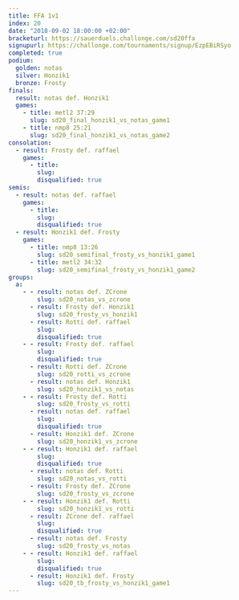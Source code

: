 ```yaml
---
title: FFA 1v1
index: 20
date: "2018-09-02 18:00:00 +02:00"
bracketurl: https://sauerduels.challonge.com/sd20ffa
signupurl: https://challonge.com/tournaments/signup/EzpEBiRSyo
completed: true
podium:
  golden: notas
  silver: Honzik1
  bronze: Frosty
finals:
  result: notas def. Honzik1
  games:
    - title: metl2 37:29
      slug: sd20_final_honzik1_vs_notas_game1
    - title: nmp8 25:21
      slug: sd20_final_honzik1_vs_notas_game2
consolation:
  - result: Frosty def. raffael
    games:
      - title:
        slug:
        disqualified: true
semis:
  - result: notas def. raffael
    games:
      - title:
        slug:
        disqualified: true
  - result: Honzik1 def. Frosty
    games:
      - title: nmp8 13:26
        slug: sd20_semifinal_frosty_vs_honzik1_game1
      - title: metl2 34:32
        slug: sd20_semifinal_frosty_vs_honzik1_game2
groups:
  a:
    - - result: notas def. ZCrone
        slug: sd20_notas_vs_zcrone
      - result: Frosty def. Honzik1
        slug: sd20_frosty_vs_honzik1
      - result: Rotti def. raffael
        slug:
        disqualified: true
    - - result: Frosty def. raffael
        slug:
        disqualified: true
      - result: Rotti def. ZCrone
        slug: sd20_rotti_vs_zcrone
      - result: notas def. Honzik1
        slug: sd20_honzik1_vs_notas
    - - result: Frosty def. Rotti
        slug: sd20_frosty_vs_rotti
      - result: notas def. raffael
        slug:
        disqualified: true
      - result: Honzik1 def. ZCrone
        slug: sd20_honzik1_vs_zcrone
    - - result: Honzik1 def. raffael
        slug:
        disqualified: true
      - result: notas def. Rotti
        slug: sd20_notas_vs_rotti
      - result: Frosty def. ZCrone
        slug: sd20_frosty_vs_zcrone
    - - result: Honzik1 def. Rotti
        slug: sd20_honzik1_vs_rotti
      - result: ZCrone def. raffael
        slug:
        disqualified: true
      - result: notas def. Frosty
        slug: sd20_frosty_vs_notas
    - - result: Honzik1 def. raffael
        slug:
        disqualified: true
      - result: Honzik1 def. Frosty
        slug: sd20_tb_frosty_vs_honzik1_game1
---
```

